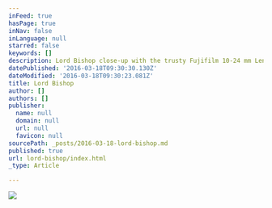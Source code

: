 ```yaml
---
inFeed: true
hasPage: true
inNav: false
inLanguage: null
starred: false
keywords: []
description: Lord Bishop close-up with the trusty Fujifilm 10-24 mm Lens. Lit by a Nissin i40 on TTL in a two meter umbrella.
datePublished: '2016-03-18T09:30:30.130Z'
dateModified: '2016-03-18T09:30:23.081Z'
title: Lord Bishop
author: []
authors: []
publisher:
  name: null
  domain: null
  url: null
  favicon: null
sourcePath: _posts/2016-03-18-lord-bishop.md
published: true
url: lord-bishop/index.html
_type: Article

---
```

![](https://the-grid-user-content.s3-us-west-2.amazonaws.com/dfb1ca9c-2a03-45f4-a36a-cde5b979cb88.jpg)